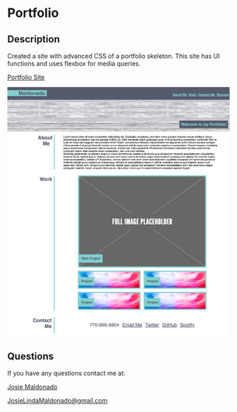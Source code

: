 # Portfolio

## Description

Created a site with advanced CSS of a portfolio skeleton. This site has UI functions and uses flexbox for media queries.

[Portfolio Site](https://josiemald.github.io/advanced-css-portfolio/)

![Portfolio Site](assets/images/portfolio-ss.png)

## Questions

If you have any questions contact me at:

[Josie Maldonado](https://www.linkedin.com/in/josie-maldonado-437b909a/)

JosieLindaMaldonado@gmail.com
